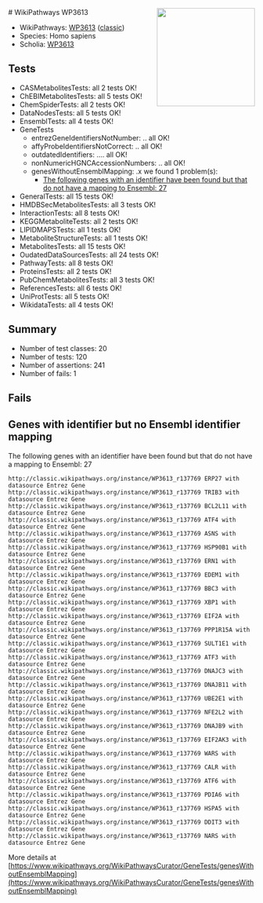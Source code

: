 <img style="float: right; width: 200px" src="https://upload.wikimedia.org/wikipedia/commons/thumb/8/83/Wplogo_with_text_500.png/640px-Wplogo_with_text_500.png" />
# WikiPathways WP3613

* WikiPathways: [WP3613](https://wikipathways.org/pathways/WP3613) ([classic](https://classic.wikipathways.org/instance/WP3613))
* Species: Homo sapiens
* Scholia: [WP3613](https://scholia.toolforge.org/wikipathways/WP3613)
## Tests
* CASMetabolitesTests: all 2 tests OK!
* ChEBIMetabolitesTests: all 5 tests OK!
* ChemSpiderTests: all 2 tests OK!
* DataNodesTests: all 5 tests OK!
* EnsemblTests: all 4 tests OK!
* GeneTests
    * entrezGeneIdentifiersNotNumber: .. all OK!
    * affyProbeIdentifiersNotCorrect: .. all OK!
    * outdatedIdentifiers: .... all OK!
    * nonNumericHGNCAccessionNumbers: .. all OK!
    * genesWithoutEnsemblMapping: .x we found 1 problem(s):
        * [The following genes with an identifier have been found but that do not have a mapping to Ensembl: 27](#c4e54333)
* GeneralTests: all 15 tests OK!
* HMDBSecMetabolitesTests: all 3 tests OK!
* InteractionTests: all 8 tests OK!
* KEGGMetaboliteTests: all 2 tests OK!
* LIPIDMAPSTests: all 1 tests OK!
* MetaboliteStructureTests: all 1 tests OK!
* MetabolitesTests: all 15 tests OK!
* OudatedDataSourcesTests: all 24 tests OK!
* PathwayTests: all 8 tests OK!
* ProteinsTests: all 2 tests OK!
* PubChemMetabolitesTests: all 3 tests OK!
* ReferencesTests: all 6 tests OK!
* UniProtTests: all 5 tests OK!
* WikidataTests: all 4 tests OK!


## Summary

* Number of test classes: 20
* Number of tests: 120
* Number of assertions: 241
* Number of fails: 1

## Fails

<a name="c4e54333" />

## Genes with identifier but no Ensembl identifier mapping

The following genes with an identifier have been found but that do not have a mapping to Ensembl: 27
```
http://classic.wikipathways.org/instance/WP3613_r137769 ERP27 with datasource Entrez Gene
http://classic.wikipathways.org/instance/WP3613_r137769 TRIB3 with datasource Entrez Gene
http://classic.wikipathways.org/instance/WP3613_r137769 BCL2L11 with datasource Entrez Gene
http://classic.wikipathways.org/instance/WP3613_r137769 ATF4 with datasource Entrez Gene
http://classic.wikipathways.org/instance/WP3613_r137769 ASNS with datasource Entrez Gene
http://classic.wikipathways.org/instance/WP3613_r137769 HSP90B1 with datasource Entrez Gene
http://classic.wikipathways.org/instance/WP3613_r137769 ERN1 with datasource Entrez Gene
http://classic.wikipathways.org/instance/WP3613_r137769 EDEM1 with datasource Entrez Gene
http://classic.wikipathways.org/instance/WP3613_r137769 BBC3 with datasource Entrez Gene
http://classic.wikipathways.org/instance/WP3613_r137769 XBP1 with datasource Entrez Gene
http://classic.wikipathways.org/instance/WP3613_r137769 EIF2A with datasource Entrez Gene
http://classic.wikipathways.org/instance/WP3613_r137769 PPP1R15A with datasource Entrez Gene
http://classic.wikipathways.org/instance/WP3613_r137769 SULT1E1 with datasource Entrez Gene
http://classic.wikipathways.org/instance/WP3613_r137769 ATF3 with datasource Entrez Gene
http://classic.wikipathways.org/instance/WP3613_r137769 DNAJC3 with datasource Entrez Gene
http://classic.wikipathways.org/instance/WP3613_r137769 DNAJB11 with datasource Entrez Gene
http://classic.wikipathways.org/instance/WP3613_r137769 UBE2E1 with datasource Entrez Gene
http://classic.wikipathways.org/instance/WP3613_r137769 NFE2L2 with datasource Entrez Gene
http://classic.wikipathways.org/instance/WP3613_r137769 DNAJB9 with datasource Entrez Gene
http://classic.wikipathways.org/instance/WP3613_r137769 EIF2AK3 with datasource Entrez Gene
http://classic.wikipathways.org/instance/WP3613_r137769 WARS with datasource Entrez Gene
http://classic.wikipathways.org/instance/WP3613_r137769 CALR with datasource Entrez Gene
http://classic.wikipathways.org/instance/WP3613_r137769 ATF6 with datasource Entrez Gene
http://classic.wikipathways.org/instance/WP3613_r137769 PDIA6 with datasource Entrez Gene
http://classic.wikipathways.org/instance/WP3613_r137769 HSPA5 with datasource Entrez Gene
http://classic.wikipathways.org/instance/WP3613_r137769 DDIT3 with datasource Entrez Gene
http://classic.wikipathways.org/instance/WP3613_r137769 NARS with datasource Entrez Gene
```

More details at [https://www.wikipathways.org/WikiPathwaysCurator/GeneTests/genesWithoutEnsemblMapping](https://www.wikipathways.org/WikiPathwaysCurator/GeneTests/genesWithoutEnsemblMapping)

